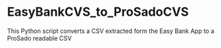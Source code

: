 # EasyBankCVS_to_ProSadoCVS
This Python script converts a CSV extracted form the Easy Bank App to a ProSado readable CSV
